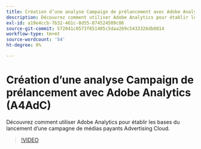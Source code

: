 ```yaml
---
title: Création d’une analyse Campaign de prélancement avec Adobe Analytics
description: Découvrez comment utiliser Adobe Analytics pour établir les bases du lancement d’une campagne de médias payants Advertising Cloud.
exl-id: a19e4ccb-7b32-461c-8d55-874524509c06
source-git-commit: 572041c0573f651405c5daa269c5433326db0814
workflow-type: tm+mt
source-wordcount: '54'
ht-degree: 0%

---
```


# Création d’une analyse Campaign de prélancement avec Adobe Analytics (A4AdC)

Découvrez comment utiliser Adobe Analytics pour établir les bases du lancement d’une campagne de médias payants Advertising Cloud.

>[!VIDEO](https://video.tv.adobe.com/v/33501)
